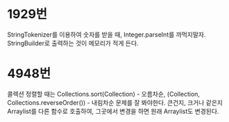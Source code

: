 # 1929번

StringTokenizer를 이용하여 숫자를 받을 때, Integer.parseInt를 까먹지말자.
StringBuilder로 출력하는 것이 메모리가 적게 든다.

# 4948번

콜렉션 정렬할 때는 Collections.sort(Collection) - 오름차순, (Collection, Collections.reverseOrder()) - 내림차순
문제를 잘 봐야한다. 큰건지, 크거나 같은지
Arraylist를 다른 함수로 호출하여, 그곳에서 변경을 하면 원래 Arraylist도 변경된다.
